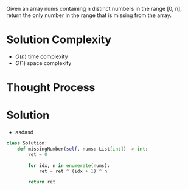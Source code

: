 Given an array nums containing n distinct numbers in the range [0, n], return the only number in the range that is missing from the array.
# Solution Complexity
- $O(n)$ time complexity
- $O(1)$ space complexity
# Thought Process
# Solution
- asdasd
```Python
class Solution:
	def missingNumber(self, nums: List[int]) -> int:
		ret = 0

		for idx, n in enumerate(nums):
			ret = ret ^ (idx + 1) ^ n

		return ret
```